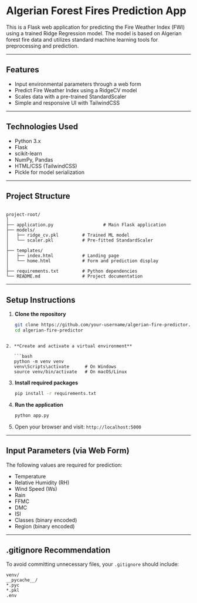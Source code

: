 # **Algerian Forest Fires Prediction App**

This is a Flask web application for predicting the Fire Weather Index (FWI) using a trained Ridge Regression model. 
The model is based on Algerian forest fire data and utilizes standard machine learning tools for preprocessing and prediction.

---

## Features

- Input environmental parameters through a web form  
- Predict Fire Weather Index using a RidgeCV model  
- Scales data with a pre-trained StandardScaler  
- Simple and responsive UI with TailwindCSS  

---

## Technologies Used

- Python 3.x  
- Flask  
- scikit-learn  
- NumPy, Pandas  
- HTML/CSS (TailwindCSS)  
- Pickle for model serialization  

---

## Project Structure

```

project-root/
│
├── application.py                   # Main Flask application
├── models/
│   ├── ridge_cv.pkl         # Trained ML model
│   └── scaler.pkl           # Pre-fitted StandardScaler
│
├── templates/
│   ├── index.html           # Landing page
│   └── home.html            # Form and prediction display
│
├── requirements.txt         # Python dependencies
└── README.md                # Project documentation

```

---

## Setup Instructions

1. **Clone the repository**

   ```bash
   git clone https://github.com/your-username/algerian-fire-predictor.git
   cd algerian-fire-predictor
```

2. **Create and activate a virtual environment**

   ```bash
   python -m venv venv
   venv\Scripts\activate      # On Windows
   source venv/bin/activate   # On macOS/Linux
   ```

3. **Install required packages**

   ```bash
   pip install -r requirements.txt
   ```

4. **Run the application**

   ```bash
   python app.py
   ```

5. Open your browser and visit: `http://localhost:5000`

---

## Input Parameters (via Web Form)

The following values are required for prediction:

* Temperature
* Relative Humidity (RH)
* Wind Speed (Ws)
* Rain
* FFMC
* DMC
* ISI
* Classes (binary encoded)
* Region (binary encoded)

---

## .gitignore Recommendation

To avoid committing unnecessary files, your `.gitignore` should include:

```
venv/
__pycache__/
*.pyc
*.pkl
.env

```
